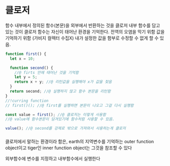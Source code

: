 # 클로저

함수 내부에서 정의된 함수(본문)을 외부에서 반환하는 것을 클로저
내부 함수를 담고 있는 것이 클로저
함수는 자신이 태어난 환경을 기억한다.
전역의 오염을 막기 위함
값을 기억하기 위함 (가비지 컬렉터 수집X)
내가 설정한 값을 함부로 수정할 수 없게 할 수 있음.

```js
function first() {
  let x = 10;

  function second() {
    //@ firts 안에 태어난 것을 기억함
    let y = 5;
    return x + y; //@ 리턴값을 실행해야 x가 값을 찾음
  }
  return second; //@ 실행하지 않고 함수 본문을 리턴함
}
//!curring function
// first()(); //@ first를 실행하면 본문이 나오고 그걸 다시 실행함

const value = first(); //@ 클로저는 이렇게 사용함
//@ value에 함수본문이 담겨있기에 함수처럼 사용할 수 있음.

value(); //@ second를 강제로 밖으로 가져와서 사용하는게 클로저
```

###

클로저에서 말하는 환경이라 함은,
earth의 지역변수를 기억하는 outer function object이고
tiger인 inner function object는 그것을 참조할 수 있다

외부함수에 변수를 지정하고 내부함수에서 실행한다
